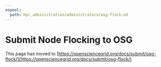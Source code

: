 ```yaml
---
ospool:
  path: hpc_administration/administrators/osg-flock.md
---
```


Submit Node Flocking to OSG 
====================================

This page has moved to [https://opensciencegrid.org/docs/submit/osg-flock/](https://opensciencegrid.org/docs/submit/osg-flock/)